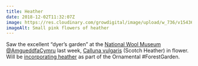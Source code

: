 ```yaml
---
title: Heather
date: 2018-12-02T11:32:07Z
image: https://res.cloudinary.com/growdigital/image/upload/w_736/v1543688433/Calluna-vulgaris-flower-wool-museum-6614B80E.jpg
imageAlt: Small pink flowers of heather
---
```


Saw the excellent “dyer’s garden” at the [National Wool Museum](https://museum.wales/wool/) [@AmgueddfaCymru](https://twitter.com/AmgueddfaCymru) last week, [Calluna vulgaris](https://pfaf.org/user/Plant.aspx?LatinName=Calluna+vulgaris) (Scotch Heather) in flower. Will be [incorporating heather](https://www.forestgarden.wales/blog/top-10-bee-friendly-plants/) as part of the Ornamental #ForestGarden.
